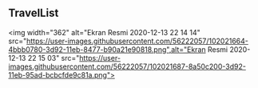 ## TravelList
<img width="362" alt="Ekran Resmi 2020-12-13 22 14 14" src="https://user-images.githubusercontent.com/56222057/102021664-4bbb0780-3d92-11eb-8477-b90a21e90818.png",alt="Ekran Resmi 2020-12-13 22 15 03" src="https://user-images.githubusercontent.com/56222057/102021687-8a50c200-3d92-11eb-95ad-bcbcfde9c81a.png">

